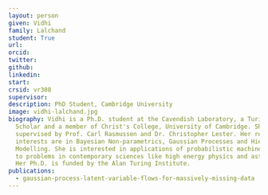 ```yaml
---
layout: person
given: Vidhi
family: Lalchand
student: True
url: 
orcid: 
twitter: 
github: 
linkedin: 
start: 
crsid: vr308
supervisor: 
description: PhD Student, Cambridge University
image: vidhi-lalchand.jpg
biography: Vidhi is a Ph.D. student at the Cavendish Laboratory, a Turing
  Scholar and a member of Christ's College, University of Cambridge. She is
  supervised by Prof. Carl Rasmussen and Dr. Christopher Lester. Her research
  interests are in Bayesian Non-parametrics, Gaussian Processes and Hierarchical
  Modelling. She is interested in applications of probabilistic machine learning
  to problems in contemporary sciences like high energy physics and astronomy.
  Her Ph.D. is funded by the Alan Turing Institute.
publications:
  - gaussian-process-latent-variable-flows-for-massively-missing-data
---
```


